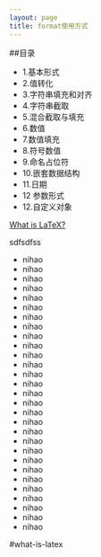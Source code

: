 ```yaml
---
layout: page
title: format使用方式
---
```


##目录
- 1.基本形式
- 2.值转化
- 3.字符串填充和对齐
- 4.字符串截取
- 5.混合截取与填充
- 6.数值
- 7.数值填充
- 8.符号数值
- 9.命名占位符
- 10.嵌套数据结构
- 11.日期
- 12 参数形式
- 12.自定义对象


[What is LaTeX?](#what-is-latex)

sdfsdfss


- nihao
- nihao
- nihao
- nihao
- nihao
- nihao
- nihao
- nihao
- nihao
- nihao
- nihao
- nihao
- nihao
- nihao
- nihao
- nihao
- nihao
- nihao
- nihao
- nihao
- nihao
- nihao
- nihao
- nihao
- nihao
- nihao
- nihao
- nihao
- nihao 


#what-is-latex 